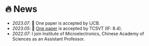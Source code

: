 # 🔥 News 

- *2023.07*: 🎉 One paper is accepted by IJCB.
- *2023.05*: 🎉 [One paper](https://ieeexplore.ieee.org/document/10119236) is accepted by TCSVT (IF: 8.4).
- *2022.07*: I join Institute of Microelectronics, Chinese Academy of Sciences as an Assistant Professor.
